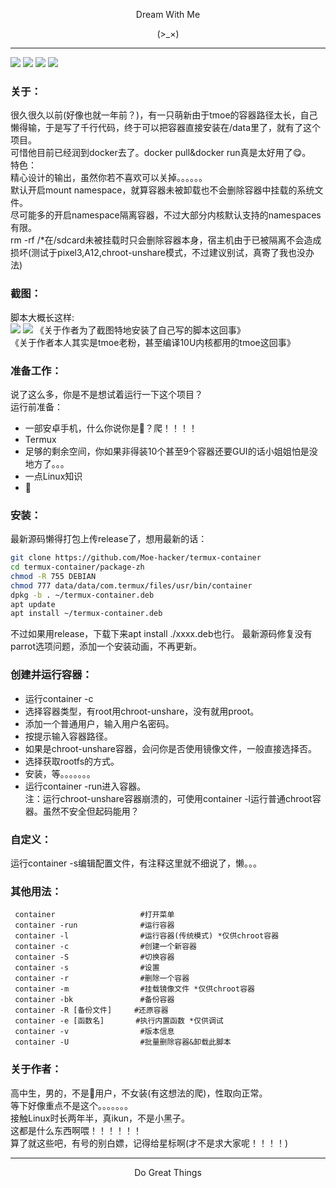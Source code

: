 <p align="center">Dream With Me</p>        
<p align="center">(>_×)</p> 

-----------      

![](https://img.shields.io/github/stars/Moe-hacker/termux-container)
![](https://img.shields.io/github/forks/Moe-hacker/termux-container)
![](https://img.shields.io/github/license/Moe-hacker/termux-container)
![](https://img.shields.io/badge/language-shell-green)
### 关于：      
很久很久以前(好像也就一年前？)，有一只萌新由于tmoe的容器路径太长，自己懒得输，于是写了千行代码，终于可以把容器直接安装在/data里了，就有了这个项目。      
可惜他目前已经润到docker去了。docker pull&docker run真是太好用了😋。         
特色：      
精心设计的输出，虽然你若不喜欢可以关掉。。。。。。      
默认开启mount namespace，就算容器未被卸载也不会删除容器中挂载的系统文件。      
尽可能多的开启namespace隔离容器，不过大部分内核默认支持的namespaces有限。      
rm -rf /*在/sdcard未被挂载时只会删除容器本身，宿主机由于已被隔离不会造成损坏(测试于pixel3,A12,chroot-unshare模式，不过建议别试，真寄了我也没办法)            
### 截图：      
脚本大概长这样:      
![](https://github.com/Moe-hacker/termux-container/raw/main/.Screenshots/Screenshot_20221012-185314_Termux.png)
![](https://github.com/Moe-hacker/termux-container/raw/main/.Screenshots/Screenshot_20221012-185209_Termux.png)
《关于作者为了截图特地安装了自己写的脚本这回事》      
《关于作者本人其实是tmoe老粉，甚至编译10U内核都用的tmoe这回事》
### 准备工作：      
说了这么多，你是不是想试着运行一下这个项目？      
运行前准备：      
- 一部安卓手机，什么你说你是🍎？爬！！！！
- Termux
- 足够的剩余空间，你如果非得装10个甚至9个容器还要GUI的话小姐姐怕是没地方了。。。      
- 一点Linux知识
- 🧠      
### 安装：      
最新源码懒得打包上传release了，想用最新的话：      
```sh
git clone https://github.com/Moe-hacker/termux-container
cd termux-container/package-zh
chmod -R 755 DEBIAN
chmod 777 data/data/com.termux/files/usr/bin/container
dpkg -b . ~/termux-container.deb
apt update
apt install ~/termux-container.deb
```
不过如果用release，下载下来apt install ./xxxx.deb也行。
最新源码修复没有parrot选项问题，添加一个安装动画，不再更新。      
### 创建并运行容器：     
- 运行container -c
- 选择容器类型，有root用chroot-unshare，没有就用proot。      
- 添加一个普通用户，输入用户名密码。      
- 按提示输入容器路径。      
- 如果是chroot-unshare容器，会问你是否使用镜像文件，一般直接选择否。      
- 选择获取rootfs的方式。
- 安装，等。。。。。。。      
- 运行container -run进入容器。      
注：运行chroot-unshare容器崩溃的，可使用container -l运行普通chroot容器。虽然不安全但起码能用？      
### 自定义：      
运行container -s编辑配置文件，有注释这里就不细说了，懒。。。      
### 其他用法：      
```
 container                   #打开菜单
 container -run              #运行容器
 container -l                #运行容器(传统模式) *仅供chroot容器
 container -c                #创建一个新容器
 container -S                #切换容器
 container -s                #设置
 container -r                #删除一个容器
 container -m                #挂载镜像文件 *仅供chroot容器
 container -bk               #备份容器
 container -R [备份文件]     #还原容器
 container -e [函数名]       #执行内置函数 *仅供调试
 container -v                #版本信息
 container -U                #批量删除容器&卸载此脚本
```
### 关于作者：      
高中生，男的，不是🍥用户，不女装(有这想法的爬)，性取向正常。      
等下好像重点不是这个。。。。。。。      
接触Linux时长两年半，真ikun，不是小黑子。      
这都是什么东西啊喂！！！！！！      
算了就这些吧，有号的别白嫖，记得给星标啊(才不是求大家呢！！！！)

-------     
<p align="center">Do Great Things</p>       
